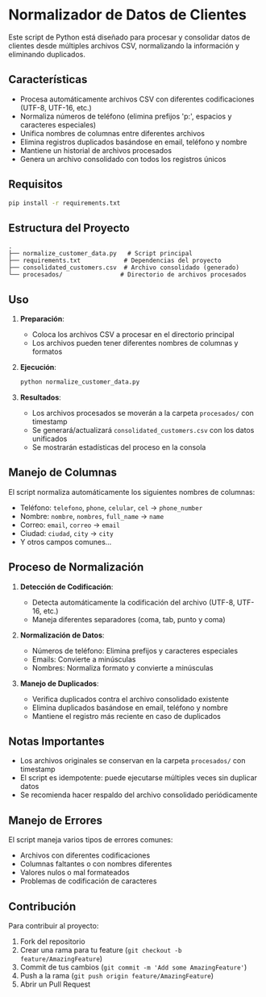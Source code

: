 # Normalizador de Datos de Clientes

Este script de Python está diseñado para procesar y consolidar datos de clientes desde múltiples archivos CSV, normalizando la información y eliminando duplicados.

## Características

- Procesa automáticamente archivos CSV con diferentes codificaciones (UTF-8, UTF-16, etc.)
- Normaliza números de teléfono (elimina prefijos 'p:', espacios y caracteres especiales)
- Unifica nombres de columnas entre diferentes archivos
- Elimina registros duplicados basándose en email, teléfono y nombre
- Mantiene un historial de archivos procesados
- Genera un archivo consolidado con todos los registros únicos

## Requisitos

```bash
pip install -r requirements.txt
```

## Estructura del Proyecto

```
.
├── normalize_customer_data.py   # Script principal
├── requirements.txt            # Dependencias del proyecto
├── consolidated_customers.csv  # Archivo consolidado (generado)
└── procesados/                # Directorio de archivos procesados
```

## Uso

1. **Preparación**:
   - Coloca los archivos CSV a procesar en el directorio principal
   - Los archivos pueden tener diferentes nombres de columnas y formatos

2. **Ejecución**:
   ```bash
   python normalize_customer_data.py
   ```

3. **Resultados**:
   - Los archivos procesados se moverán a la carpeta `procesados/` con timestamp
   - Se generará/actualizará `consolidated_customers.csv` con los datos unificados
   - Se mostrarán estadísticas del proceso en la consola

## Manejo de Columnas

El script normaliza automáticamente los siguientes nombres de columnas:

- Teléfono: `telefono`, `phone`, `celular`, `cel` → `phone_number`
- Nombre: `nombre`, `nombres`, `full_name` → `name`
- Correo: `email`, `correo` → `email`
- Ciudad: `ciudad`, `city` → `city`
- Y otros campos comunes...

## Proceso de Normalización

1. **Detección de Codificación**:
   - Detecta automáticamente la codificación del archivo (UTF-8, UTF-16, etc.)
   - Maneja diferentes separadores (coma, tab, punto y coma)

2. **Normalización de Datos**:
   - Números de teléfono: Elimina prefijos y caracteres especiales
   - Emails: Convierte a minúsculas
   - Nombres: Normaliza formato y convierte a minúsculas

3. **Manejo de Duplicados**:
   - Verifica duplicados contra el archivo consolidado existente
   - Elimina duplicados basándose en email, teléfono y nombre
   - Mantiene el registro más reciente en caso de duplicados

## Notas Importantes

- Los archivos originales se conservan en la carpeta `procesados/` con timestamp
- El script es idempotente: puede ejecutarse múltiples veces sin duplicar datos
- Se recomienda hacer respaldo del archivo consolidado periódicamente

## Manejo de Errores

El script maneja varios tipos de errores comunes:
- Archivos con diferentes codificaciones
- Columnas faltantes o con nombres diferentes
- Valores nulos o mal formateados
- Problemas de codificación de caracteres

## Contribución

Para contribuir al proyecto:
1. Fork del repositorio
2. Crear una rama para tu feature (`git checkout -b feature/AmazingFeature`)
3. Commit de tus cambios (`git commit -m 'Add some AmazingFeature'`)
4. Push a la rama (`git push origin feature/AmazingFeature`)
5. Abrir un Pull Request 